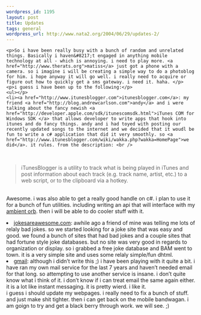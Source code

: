 ```yaml
--- 
wordpress_id: 1195
layout: post
title: Updates
tags: general
wordpress_url: http://www.nata2.org/2004/06/29/updates-2/
---
```

	<p>So i have been really busy with a bunch of random and unrelated things. Basically i haven&#8217;t engaged in anything mobile technology at all - which is annoying. i need to play more. <a href="http://www.therats.org">matiss</a> just got a phone with a camera. so i imagine i will be creating a simple way to do a photoblog for him. i hope anyway it will go well. i really need to acquire or figure out how to quickly get a sms gateway. i need it. haha. </p>
	<p>i guess i have been up to the following:</p>
	<ul></p>
	<li><a href="http://www.itunesblogger.com">itunesblogger.com</a>: my friend <a href="http://blog.andrewcarlson.com">andy</a> and i were talking about the fancy newish <a href="http://developer.apple.com/sdk/itunescomsdk.html">iTunes COM for Windows SDK </a> that allows developer to write apps that hook into itunes and do fancy things. andy and i had toyed with posting our recently updated songs to the internet and we decided that it woudl be fun to write a c# application that did it very smoothly. so <a href="http://www.itunesblogger.com/wiki/wakka.php?wakka=HomePage">we did</a>. it rules. from the description: <br />
<br />
<blockquote>iTunesBlogger is a utility to track what is being played in iTunes and post information about each track (e.g. track name, artist, etc.) to a web script, or to the clipboard via a hotkey. </blockquote>
<br />
Awesome. i was also able to get a really good handle on c#. i plan to use it for a bunch of fun utilities. including writing an api that will interface with my <a href="http://www.ambientdevices.com/cat/orb/orborder.html">ambient orb</a>. then i will be able to do cooler stuff with it. </li>
</p>
	<li><a href="http://www.jokesareawesome.com">jokesareawesome.com</a>: awhile ago a friend of mine was telling me lots of relaly bad jokes. so we started looking for a joke site that was easy and good. we found a bunch  of sites that had bad jokes and a couple sites that had fortune style joke databases. but no site was very good in regards to organization or display. so i grabbed a free joke database and BAM went to town. it is a very simple site and uses some relaly simple/fun dhtml. 
	<li><a href="http://www.gmail.com">gmail</a>: although i didn&#8217;t write this ;) i have been playing with it quite a bit. i have ran my own mail service for the last 7 years and haven&#8217;t needed email for that long. so attempting to use another service is insane. i don&#8217;t quite know what i think of it. i don&#8217;t know if i can treat email the same again either. it is a lot like instant messaging. it is pretty wierd. i like it. 
</ul>
<br />
i guess i should update my webpages. i really need to fix a bunch of stuff. and just make shit tighter. then i can get back on the mobile bandwagan. i am goign to try and get a black berry through work. we will see. ;)
</p>
